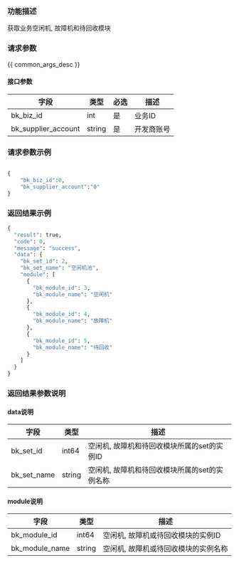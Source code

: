 ### 功能描述

获取业务空闲机, 故障机和待回收模块

### 请求参数

{{ common_args_desc }}


#### 接口参数

| 字段      |  类型      | 必选   |  描述      |
|-----------|------------|--------|------------|
| bk_biz_id | int        | 是     | 业务ID     |
| bk_supplier_account | string        | 是     | 开发商账号    |

### 请求参数示例

```python

{
    "bk_biz_id":0,
    "bk_supplier_account":"0"
}
```

### 返回结果示例

```python
{
  "result": true,
  "code": 0,
  "message": "success",
  "data": {
    "bk_set_id": 2,
    "bk_set_name": "空闲机池",
    "module": [
      {
        "bk_module_id": 3,
        "bk_module_name": "空闲机"
      },
      {
        "bk_module_id": 4,
        "bk_module_name": "故障机"
      },
      {
        "bk_module_id": 5,
        "bk_module_name": "待回收"
      }
    ]
  }
}
```

### 返回结果参数说明

#### data说明
| 字段      |  类型      |  描述      |
|-----------|------------|------------|
|bk_set_id | int64 | 空闲机, 故障机和待回收模块所属的set的实例ID |
|bk_set_name | string |空闲机, 故障机和待回收模块所属的set的实例名称|


#### module说明
| 字段      |  类型      |  描述      |
|-----------|------------|------------|
|bk_module_id | int64 | 空闲机, 故障机或待回收模块的实例ID |
|bk_module_name | string |空闲机, 故障机或待回收模块的实例名称|

